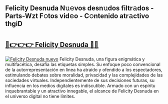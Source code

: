 ## Felicity Desnuda N𝚞𝚎vos desn𝚞dos filtr𝚊dos - Parts-Wzt F𝚘tos vid𝚎o - C𝚘ntenido atr𝚊ctivo thgiD

# <h2><a href="http://mb8p2h.tromn.icu/?c=Felicity+Desnuda">🔗👉👉👉 Felicity Desnuda 🔗🔗</a></h2>

[![Felicity Desnuda nuevo](https://i.imgur.com/pEAQMta.gif)](http://mb8p2h.tromn.icu/?c=Felicity+Desnuda)
Felicity Desnuda, una figura enigmática y multifacética, desafía las etiquetas simples. Su enfoque poco convencional de la autorrepresentación en línea ha atraído y ofendido a los espectadores, estimulando debates sobre moralidad, privacidad y las complejidades de las sociedades virtuales. Independientemente de sus decisiones futuras, su influencia en los medios digitales es indiscutible. Armado con un espíritu inquebrantable y un atractivo innegable, el alcance de Felicity Desnuda en el universo digital no tiene límites.

